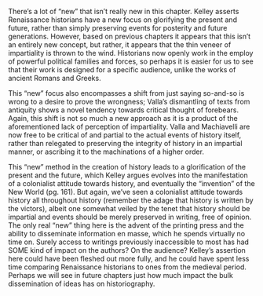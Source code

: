 There’s a lot of “new” that isn’t really new in this chapter. Kelley asserts Renaissance historians have a new focus on glorifying the present and future, rather than simply preserving events for posterity and future generations. However, based on previous chapters it appears that this isn’t an entirely new concept, but rather, it appears that the thin veneer of impartiality is thrown to the wind. Historians now openly work in the employ of powerful political families and forces, so perhaps it is easier for us to see that their work is designed for a specific audience, unlike the works of ancient Romans and Greeks. 

This “new” focus also encompasses a shift from just saying so-and-so is wrong to a desire to prove the wrongness; Valla’s dismantling of texts from antiquity shows a novel tendency towards critical thought of forebears. Again, this shift is not so much a new approach as it is a product of the aforementioned lack of perception of impartiality. Valla and Machiavelli are now free to be critical of and partial to the actual events of history itself, rather than relegated to preserving the integrity of history in an impartial manner, or ascribing it to the machinations of a higher order.

This “new” method in the creation of history leads to a glorification of the present and the future, which Kelley argues evolves into the manifestation of a colonialist attitude towards history, and eventually the “invention” of the New World (pg. 161). But again, we’ve seen a colonialist attitude towards history all throughout history (remember the adage that history is written by the victors), albeit one somewhat veiled by the tenet that history should be impartial and events should be merely preserved in writing, free of opinion. The only real “new” thing here is the advent of the printing press and the ability to disseminate information en masse, which he spends virtually no time on. Surely access to writings previously inaccessible to most has had SOME kind of impact on the authors? On the audience? Kelley’s assertion here could have been fleshed out more fully, and he could have spent less time comparing Renaissance historians to ones from the medieval period. Perhaps we will see in future chapters just how much impact the bulk dissemination of ideas has on historiography.
